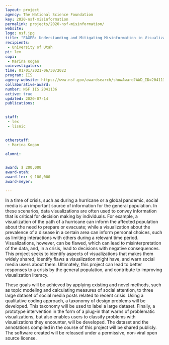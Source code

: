 ```yaml
---
layout: project
agency: The National Science Foundation
key: 2020-nsf-misinformation
permalink: projects/2020-nsf-misinformation/
website:
logo: nsf.jpg
title: "EAGER: Understanding and Mitigating Misinformation in Visualizations On Social Media"
recipients:
 - University of Utah
pi: lex
copi: 
 - Marina Kogan
coinvestigators:
time: 01/01/2021-06/30/2022
program: IIS 
agency-website: https://www.nsf.gov/awardsearch/showAward?AWD_ID=2041136
collaborative-award: 
number: NSF IIS 2041136
active: true
updated: 2020-07-14
publications: 

 
staff:
 - lex
 - lisnic

 
otherstaff: 
 - Marina Kogan
 
alumni:


award: $ 200,000
award-utah: 
award-lex: $ 100,000
award-meyer: 

---
```


In a time of crisis, such as during a hurricane or a global pandemic, social media is an important source of information for the general population. In these scenarios, data visualizations are often used to convey information that is critical for decision making by individuals. For example, a visualization of the path of a hurricane can inform the affected population about the need to prepare or evacuate; while a visualization about the prevalence of a disease in a certain area can inform personal choices, such as limiting interactions with others during a relevant time period. Visualizations, however, can be flawed, which can lead to misinterpretation of the data, and, in a crisis, lead to decisions with negative consequences. This project seeks to identify aspects of visualizations that makes them widely shared, identify flaws a visualization might have, and warn social media users about them. Ultimately, this project can lead to better responses to a crisis by the general population, and contribute to improving visualization literacy. 

These goals will be achieved by applying existing and novel methods, such as topic modeling and calculating measures of social attention, to three large dataset of social media posts related to recent crisis. Using a qualitative coding approach, a taxonomy of design problems will be developed. This taxonomy will be used to label a large dataset. Finally, a prototype intervention in the form of a plug-in that warns of problematic visualizations, but also enables users to classify problems with visualizations they encounter, will be developed. The dataset and the annotations compiled in the course of this project will be shared publicly. The software created will be released under a permissive, non-viral open source license.


